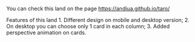 You can check this land on the page
 https://andiua.github.io/taro/

 Features of this land
	1. Different design on mobile and desktop version;
	2. On desktop you can choose only 1 card in each column;
	3. Added perspective animation on cards.